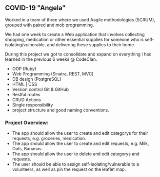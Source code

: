 ## COVID-19 "Angela"

Worked in a team of three where we used Aagile methodologies (SCRUM), grouped with paired and mob programming.

We had one week to create a Web application that involves collecting shopping, medication or other essential supplies for someone who is self-isolating/vulnerable, and delivering these supplies to their home.

During this project we got to consolidate and expand on everything I had learned in the previous 6 weeks @ CodeClan.

* OOP (Ruby)
* Web Programming (Sinatra, REST, MVC)
* DB design (PostgreSQL) 
* HTML | CSS
* Version control Git & GitHub
* Restful routes
* CRUD Actions
* Single responsibility
* project structure and good naming conventions.

### Project Overview:

* The app should allow the user to create and edit categorys for their requests, e.g. groceries, medication.
* The app should allow the user to create and edit requests, e.g. Milk, Oats, Bananas.
* The app should allow the user to delete and edit categorys and requests.
* The user should be able to assign self-isolating/vulnerable to a volunteers, as well as pin the request on the leaflet map.
